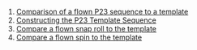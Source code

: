 
1. [Comparison of a flown P23 sequence to a template](https://pyflightcoach.github.io/PyFlightCoach/p23_post_process.html)
2. [Constructing the P23 Template Sequence](https://pyflightcoach.github.io/PyFlightCoach/p23_template.html)
3. [Compare a flown snap roll to the template](https://pyflightcoach.github.io/PyFlightCoach/snap_rolls.html)
4. [Compare a flown spin to the template](https://pyflightcoach.github.io/PyFlightCoach/spins.html)

